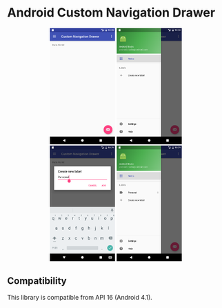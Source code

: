 # Android Custom Navigation Drawer

<div align="center">
        <img width="30%" src="screenshot/Screenshot_01.png" alt="About screen" title="Screenshot_01"</img>
        <img width="30%" src="screenshot/Screenshot_02.png" alt="About screen" title="Screenshot_02"</img>
        <BR />
        <img width="30%" src="screenshot/Screenshot_03.png" alt="About screen" title="Screenshot_03"</img>
        <img width="30%" src="screenshot/Screenshot_04.png" alt="About screen" title="Screenshot_04"</img>
</div>

Compatibility
-------------

This library is compatible from API 16 (Android 4.1).
